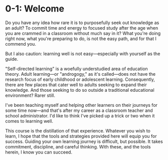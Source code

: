 # 0-1: Welcome

Do you have any idea how rare it is to purposefully seek out knowledge as an adult? To commit time and energy to focused study after the age when you are crammed in a classroom without much say in it? What you're doing right now, what you're preparing to do, is not the easy path, and for that I commend you. 

But I also caution: learning well is not easy—especially with yourself as the guide.

"Self-directed learning" is a woefully understudied area of education theory. Adult learning—or "androgogy," as it's called—does not have the research focus of early childhood or adolescent learning. Consequently, there are few places that cater well to adults seeking to expand their knowledge. And those seeking to do so outside a traditional educational environment? Rarer still. 

I've been teaching myself and helping other learners on their journeys for some time now—and that's after my career as a classroom teacher and school administrator. I'd like to think I've picked up a trick or two when it comes to learning well. 

This course is the distillation of that experience. Whatever you wish to learn, I hope that the tools and strategies provided here will equip you for success. Guiding your own learning journey is difficult, but possible. It takes commitment, discipline, and careful thinking. With these, and the tools herein, I know you can succeed.

